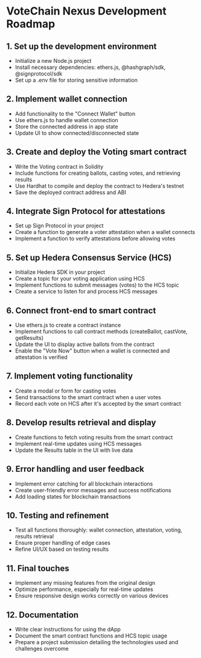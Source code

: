 # VoteChain Nexus Development Roadmap

## 1. Set up the development environment
- Initialize a new Node.js project
- Install necessary dependencies: ethers.js, @hashgraph/sdk, @signprotocol/sdk
- Set up a .env file for storing sensitive information

## 2. Implement wallet connection
- Add functionality to the "Connect Wallet" button
- Use ethers.js to handle wallet connection
- Store the connected address in app state
- Update UI to show connected/disconnected state

## 3. Create and deploy the Voting smart contract
- Write the Voting contract in Solidity
- Include functions for creating ballots, casting votes, and retrieving results
- Use Hardhat to compile and deploy the contract to Hedera's testnet
- Save the deployed contract address and ABI

## 4. Integrate Sign Protocol for attestations
- Set up Sign Protocol in your project
- Create a function to generate a voter attestation when a wallet connects
- Implement a function to verify attestations before allowing votes

## 5. Set up Hedera Consensus Service (HCS)
- Initialize Hedera SDK in your project
- Create a topic for your voting application using HCS
- Implement functions to submit messages (votes) to the HCS topic
- Create a service to listen for and process HCS messages

## 6. Connect front-end to smart contract
- Use ethers.js to create a contract instance
- Implement functions to call contract methods (createBallot, castVote, getResults)
- Update the UI to display active ballots from the contract
- Enable the "Vote Now" button when a wallet is connected and attestation is verified

## 7. Implement voting functionality
- Create a modal or form for casting votes
- Send transactions to the smart contract when a user votes
- Record each vote on HCS after it's accepted by the smart contract

## 8. Develop results retrieval and display
- Create functions to fetch voting results from the smart contract
- Implement real-time updates using HCS messages
- Update the Results table in the UI with live data

## 9. Error handling and user feedback
- Implement error catching for all blockchain interactions
- Create user-friendly error messages and success notifications
- Add loading states for blockchain transactions

## 10. Testing and refinement
- Test all functions thoroughly: wallet connection, attestation, voting, results retrieval
- Ensure proper handling of edge cases
- Refine UI/UX based on testing results

## 11. Final touches
- Implement any missing features from the original design
- Optimize performance, especially for real-time updates
- Ensure responsive design works correctly on various devices

## 12. Documentation
- Write clear instructions for using the dApp
- Document the smart contract functions and HCS topic usage
- Prepare a project submission detailing the technologies used and challenges overcome
